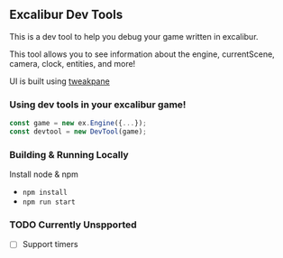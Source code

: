 ## Excalibur Dev Tools

This is a dev tool to help you debug your game written in excalibur.

This tool allows you to see information about the engine, currentScene, camera, clock, entities, and more!

UI is built using [tweakpane](https://cocopon.github.io/tweakpane/)

### Using dev tools in your excalibur game!

```typescript
const game = new ex.Engine({...});
const devtool = new DevTool(game);
```

### Building & Running Locally

Install node & npm 

* `npm install`
* `npm run start`


### TODO Currently Unspported

- [ ] Support timers